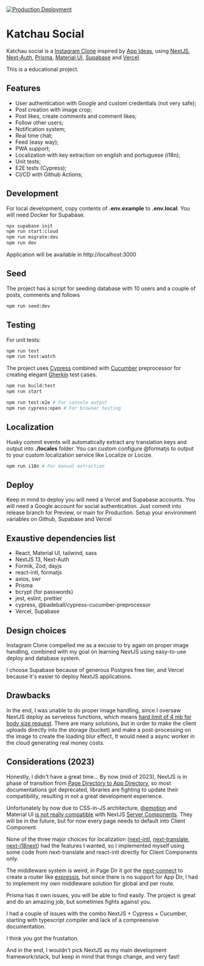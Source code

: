 [![Production Deployment](https://github.com/caioaletroca/katchau/actions/workflows/production.yaml/badge.svg?branch=main)](https://github.com/caioaletroca/katchau/actions/workflows/production.yaml)

# Katchau Social

Katchau social is a [Instagram Clone](https://github.com/florinpop17/app-ideas/blob/master/Projects/3-Advanced/Instagram-Clone-App.md) inspired by [App Ideas](https://github.com/florinpop17/app-ideas/blob/master/Projects/3-Advanced/Instagram-Clone-App.md), using [NextJS](https://nextjs.org/), [Next-Auth](https://next-auth.js.org/), [Prisma](https://www.prisma.io/), [Material UI](https://mui.com/), [Supabase](https://supabase.com/) and [Vercel](https://vercel.com/).

This is a educational project.

## Features

- User authentication with Google and custom credentials (not very safe);
- Post creation with image crop;
- Post likes, create comments and comment likes;
- Follow other users;
- Notification system;
- Real time chat;
- Feed (easy way);
- PWA support;
- Localization with key extraction on english and portuguese (i18n);
- Unit tests;
- E2E tests (Cypress);
- CI/CD with Github Actions;

## Development

For local development, copy contents of **.env.example** to **.env.local**. You will need Docker for Supabase.

```bash
npx supabase init
npm run start:cloud
npm run migrate:dev
npm run dev
```

Application will be available in http://localhost:3000

## Seed

The project has a script for seeding database with 10 users and a couple of posts, comments and follows

```bash
npm run seed:dev
```

## Testing

For unit tests:

```bash
npm run test
npm run test:watch
```

The project uses [Cypress](https://www.cypress.io/) combined with [Cucumber](https://github.com/badeball/cypress-cucumber-preprocessor) preprocessor for creating elegant [Gherkin](https://cucumber.io/docs/gherkin/) test cases.

```bash
npm run build:test
npm run start

npm run test:e2e # For console output
npm run cypress:open # For browser testing
```

## Localization

Husky commit events will automatically extract any translation keys and output into **./locales** folder. You can custom configure @formatjs to output to your custom localization service like Localize or Locize.

```bash
npm run i18n # For manual extraction
```

## Deploy

Keep in mind to deploy you will need a Vercel and Supabase accounts. You will need a Google account for social authentication.
Just commit into release branch for Preview, or main for Production. Setup your environment variables on Github, Supabase and Vercel

## Exaustive dependencies list

- React, Material UI, tailwind, sass
- NextJS 13, Next-Auth
- Formik, Zod, dayjs
- react-intl, formatjs
- axios, swr
- Prisma
- bcrypt (for passwords)
- jest, eslint, prettier
- cypress, @badeball/cypress-cucumber-preprocessor
- Vercel, Supabase

## Design choices

Instagram Clone compelled me as a excuse to try again on proper image handling, combined with my goal on learning NextJS using easy-to-use deploy and database system.

I choose Supabase because of generous Postgres free tier, and Vercel because it's easier to deploy NextJS applications.

## Drawbacks

In the end, I was unable to do proper image handling, since I oversaw NextJS deploy as serveless functions, which means [hard limit of 4 mb for body size request](https://vercel.com/guides/how-to-bypass-vercel-body-size-limit-serverless-functions). There are many solutions, but in order to make the client uploads directly into the storage (bucket) and make a post-processing on the image to create the loading blur effect, It would need a async worker in the cloud generating real money costs.

## Considerations (2023)

Honestly, I didn't have a great time...
By now (mid of 2023), NextJS is in phase of transition from [Page Directory to App Directory](https://nextjs.org/docs/pages/building-your-application/upgrading/app-router-migration), so most documentations got deprecated, libraries are fighting to update their compatibility, resulting in not a great development experience.

Unfortunately by now due to CSS-in-JS architecture, [@emotion](https://emotion.sh/docs/introduction) and Material UI [is not really compatible](https://github.com/mui/material-ui/issues/34896) with NextJS [Server Components](https://nextjs.org/docs/getting-started/react-essentials). They will be in the future, but for now every page needs to default into Client Component.

None of the three major choices for localization ([next-intl](https://next-intl-docs.vercel.app/), [next-translate](https://github.com/aralroca/next-translate), [next-i18next](https://github.com/i18next/next-i18next)) had the features I wanted, so I implemented myself using some code from next-translate and react-intl directly for Client Components only.

The middleware system is weird, in Page Dir it got the [next-connect](https://github.com/hoangvvo/next-connect) to create a router like [expressjs](https://github.com/expressjs/express), but since there is no support for App Dir, I had to implement my own middleware solution for global and per route.

Prisma has it own issues, you will be able to find easily. The project is great and do an amazing job, but sometimes fights against you.

I had a couple of issues with the combo NextJS + Cypress + Cucumber, starting with typescript compiler and lack of a compreensive documentation.

I think you got the frustation.

And in the end, I wouldn't pick NextJS as my main development framework/stack, but keep in mind that things change, and very fast!
